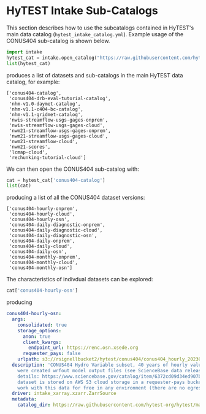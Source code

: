 # HyTEST Intake Sub-Catalogs
This section describes how to use the subcatalogs contained in HyTEST's main data catalog (`hytest_intake_catalog.yml`). Example usage of the CONUS404 sub-catalog is shown below.

```python
import intake
hytest_cat = intake.open_catalog("https://raw.githubusercontent.com/hytest-org/hytest/main/dataset_catalog/hytest_intake_catalog.yml")
list(hytest_cat)
```

produces a list of datasets and sub-catalogs in the main HyTEST data catalog, for example:
```
['conus404-catalog',
 'conus404-drb-eval-tutorial-catalog',
 'nhm-v1.0-daymet-catalog',
 'nhm-v1.1-c404-bc-catalog',
 'nhm-v1.1-gridmet-catalog',
 'nwis-streamflow-usgs-gages-onprem',
 'nwis-streamflow-usgs-gages-cloud',
 'nwm21-streamflow-usgs-gages-onprem',
 'nwm21-streamflow-usgs-gages-cloud',
 'nwm21-streamflow-cloud',
 'nwm21-scores',
 'lcmap-cloud',
 'rechunking-tutorial-cloud']

```
We can then open the CONUS404 sub-catalog with:
```python
cat = hytest_cat['conus404-catalog']
list(cat)
```
producing a list of all the CONUS404 dataset versions:
```
['conus404-hourly-onprem',
 'conus404-hourly-cloud',
 'conus404-hourly-osn',
 'conus404-daily-diagnostic-onprem',
 'conus404-daily-diagnostic-cloud',
 'conus404-daily-diagnostic-osn',
 'conus404-daily-onprem',
 'conus404-daily-cloud',
 'conus404-daily-osn',
 'conus404-monthly-onprem',
 'conus404-monthly-cloud',
 'conus404-monthly-osn']
```

The characteristics of indivdual datasets can be explored:
```python
cat['conus404-hourly-osn']
```
producing
```yaml
conus404-hourly-osn:
  args:
    consolidated: true
    storage_options:
      anon: true
      client_kwargs:
        endpoint_url: https://renc.osn.xsede.org
      requester_pays: false
    urlpath: s3://rsignellbucket2/hytest/conus404/conus404_hourly_202302.zarr
  description: 'CONUS404 Hydro Variable subset, 40 years of hourly values. These files
    were created wrfout model output files (see ScienceBase data release for more
    details: https://www.sciencebase.gov/catalog/item/6372cd09d34ed907bf6c6ab1). This
    dataset is stored on AWS S3 cloud storage in a requester-pays bucket. You can
    work with this data for free in any environment (there are no egress fees).'
  driver: intake_xarray.xzarr.ZarrSource
  metadata:
    catalog_dir: https://raw.githubusercontent.com/hytest-org/hytest/main/dataset_catalog/subcatalogs
```
